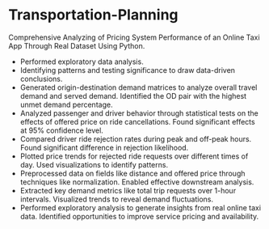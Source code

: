 # Transportation-Planning
Comprehensive Analyzing of Pricing System Performance of an Online Taxi App Through Real Dataset Using Python.

- Performed exploratory data analysis.
- Identifying patterns and testing significance to draw data-driven conclusions. 
- Generated origin-destination demand matrices to analyze overall travel demand and served demand. Identified the OD pair with the highest unmet demand percentage.
- Analyzed passenger and driver behavior through statistical tests on the effects of offered price on ride cancellations. Found significant effects at 95% confidence level.
- Compared driver ride rejection rates during peak and off-peak hours. Found significant difference in rejection likelihood. 
- Plotted price trends for rejected ride requests over different times of day. Used visualizations to identify patterns.
- Preprocessed data on fields like distance and offered price through techniques like normalization. Enabled effective downstream analysis.
- Extracted key demand metrics like total trip requests over 1-hour intervals. Visualized trends to reveal demand fluctuations. 
- Performed exploratory analysis to generate insights from real online taxi data. Identified opportunities to improve service pricing and availability.

